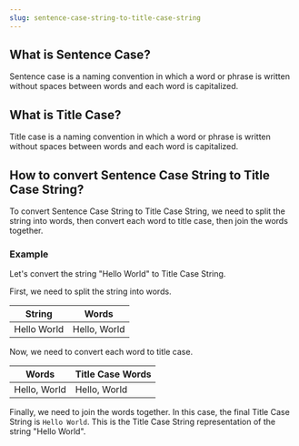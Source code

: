 ```yaml
---
slug: sentence-case-string-to-title-case-string
---
```


## What is Sentence Case?

Sentence case is a naming convention in which a word or phrase is written without spaces between words and each word is capitalized.

## What is Title Case?

Title case is a naming convention in which a word or phrase is written without spaces between words and each word is capitalized.

## How to convert Sentence Case String to Title Case String?

To convert Sentence Case String to Title Case String, we need to split the string into words, then convert each word to title case, then join the words together.

### Example

Let's convert the string "Hello World" to Title Case String.

First, we need to split the string into words.

| String      | Words        |
| ----------- | ------------ |
| Hello World | Hello, World |

Now, we need to convert each word to title case.

| Words        | Title Case Words |
| ------------ | ---------------- |
| Hello, World | Hello, World     |

Finally, we need to join the words together. In this case, the final Title Case String is `Hello World`. This is the Title Case String representation of the string "Hello World".
